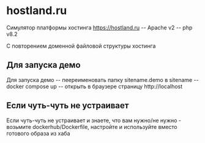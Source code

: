 # hostland.ru

Симулятор платформы хостинга https://hostland.ru
-- Apache v2
-- php v8.2

С повторением доменной файловой структуры хостинга

## Для запуска демо

Для запуска демо
-- пеереименовать папку sitename.demo в sitename
-- docker compose up
-- открыть в браузере страницу http://localhost 

## Если чуть-чуть не устраивает

Если чуть-чуть не устраивает и знаете, что вам нужно/не нужно -
возьмите dockerhub/Dockerfile, настройте и используйте 
вместо готового образа из хаба
